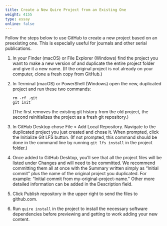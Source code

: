 ```yaml
---
title: Create a New Quire Project from an Existing One
weight: 4155
type: essay
online: false
---
```


Follow the steps below to use GitHub to create a new project based on an preexisting one. This is especially useful for journals and other serial publications.

1. In your Finder (macOS) or File Explorer (Windows) find the project you want to make a new version of and duplicate the entire project folder and give it a new name. (If the original project is not already on your computer, clone a fresh copy from GitHub.)

2. In Terminal (macOS) or PowerShell (Windows) open the new, duplicated project and run these two commands:

    ```
    rm -rf .git
    git init
    ```

    (The first removes the existing git history from the old project, the second reinitializes the project as a fresh git repository.)


3. In GitHub Desktop chose File > Add Local Repository. Navigate to the duplicated project you just created and chose it. When prompted, click the Initialize Git LFS button. (If not prompted, this command should be done in the command line by running `git lfs install` in the project folder.)

4. Once added to GitHub Desktop, you’ll see that all the project files will be listed under Changes and will need to be committed. We recommend committing them all at once with the Summary written simply as “Initial commit" plus the name of the original project you duplicated. For example: “Initial commit from my-original-project-name." Other more detailed information can be added in the Description field.

5. Click Publish repository in the upper right to send the files to github.com.

6. Run `quire install` in the project to install the necessary software dependencies before previewing and getting to work adding your new content.
